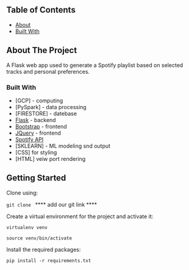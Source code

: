 <!-- TABLE OF CONTENTS -->
## Table of Contents

* [About](#about-the-project)
* [Built With](#built-with)

## About The Project

A Flask web app used to generate a Spotify playlist based on selected tracks and personal preferences.

### Built With
* [GCP] - computing
* [PySpark] - data processing
* [FIRESTORE] - datebase
* [Flask](https://flask.palletsprojects.com/en/1.1.x/) - backend
* [Bootstrap](https://getbootstrap.com) - frontend
* [JQuery](https://jquery.com) - frontend
* [Spotify API](https://developer.spotify.com/documentation/web-api/)
* [SKLEARN] - ML modeling snd output
* [CSS] for styling
* [HTML] veiw port rendering


<!-- GETTING STARTED -->
## Getting Started
Clone using:

`git clone ` **** add our git link ****

Create a virtual environment for the project and activate it:

`virtualenv venv`

`source venv/bin/activate`

Install the required packages:

`pip install -r requirements.txt`